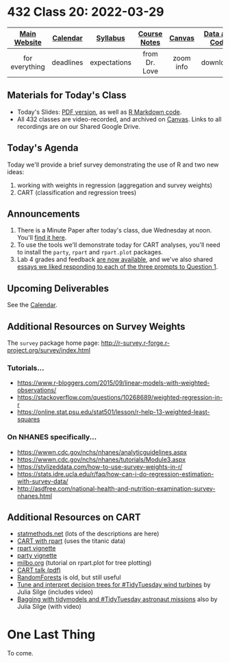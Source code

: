 # 432 Class 20: 2022-03-29

[Main Website](https://thomaselove.github.io/432/) | [Calendar](https://thomaselove.github.io/432/calendar.html) | [Syllabus](https://thomaselove.github.io/432-2022-syllabus/) | [Course Notes](https://thomaselove.github.io/432-notes/) | [Canvas](https://canvas.case.edu) | [Data and Code](https://github.com/THOMASELOVE/432-data) | [Sources](https://github.com/THOMASELOVE/432-2022/tree/main/references) | [Contact Us](https://thomaselove.github.io/432/contact.html)
:-----------: | :--------------: | :----------: | :---------: | :-------------: | :-----------: | :------------: | :-------------:
for everything | deadlines | expectations | from Dr. Love | zoom info | downloads | read/watch | need help?

## Materials for Today's Class

- Today's Slides: [PDF version](https://github.com/THOMASELOVE/432-2022/blob/main/classes/class20/432_2022_slides20.pdf), as well as [R Markdown code](https://github.com/THOMASELOVE/432-2022/blob/main/classes/class20/432_2022_slides20.Rmd). 
- All 432 classes are video-recorded, and archived on [Canvas](https://canvas.case.edu). Links to all recordings are on our Shared Google Drive.

## Today's Agenda

Today we'll provide a brief survey demonstrating the use of R and two new ideas:

1. working with weights in regression (aggregation and survey weights)
2. CART (classification and regression trees)

## Announcements

1. There is a Minute Paper after today's class, due Wednesday at noon. You'll [find it here](https://bit.ly/432-2022-min-20).
2. To use the tools we'll demonstrate today for CART analyses, you'll need to install the `party`, `rpart` and `rpart.plot` packages.
3. Lab 4 grades and feedback [are now available](https://github.com/THOMASELOVE/432-2022/tree/main/labs/lab04#post-deadline-materials), and we've also shared [essays we liked responding to each of the three prompts to Question 1](https://github.com/THOMASELOVE/432-2022/tree/main/labs/lab04#post-deadline-materials).

## Upcoming Deliverables

See the [Calendar](https://thomaselove.github.io/432/calendar.html).

## Additional Resources on Survey Weights

The `survey` package home page: http://r-survey.r-forge.r-project.org/survey/index.html

### Tutorials...

- https://www.r-bloggers.com/2015/09/linear-models-with-weighted-observations/
- https://stackoverflow.com/questions/10268689/weighted-regression-in-r
- https://online.stat.psu.edu/stat501/lesson/r-help-13-weighted-least-squares

### On NHANES specifically...

- https://wwwn.cdc.gov/nchs/nhanes/analyticguidelines.aspx
- https://wwwn.cdc.gov/nchs/nhanes/tutorials/Module3.aspx
- https://stylizeddata.com/how-to-use-survey-weights-in-r/
- https://stats.idre.ucla.edu/r/faq/how-can-i-do-regression-estimation-with-survey-data/
- http://asdfree.com/national-health-and-nutrition-examination-survey-nhanes.html

## Additional Resources on CART

- [statmethods.net](http://www.statmethods.net/advstats/cart.html) (lots of the descriptions are here)
- [CART with rpart](https://rpubs.com/minma/cart_with_rpart) (uses the titanic data)
- [rpart vignette](https://cran.r-project.org/web/packages/rpart/vignettes/longintro.pdf)
- [party vignette](https://cran.r-project.org/web/packages/party/vignettes/party.pdf)
- [milbo.org](http://www.milbo.org/rpart-plot/prp.pdf) (tutorial on rpart.plot for tree plotting)
- [CART talk (pdf)](http://statweb.stanford.edu/~lpekelis/13_datafest_cart/13_datafest_cart_talk.pdf)
- [RandomForests](https://www.stat.berkeley.edu/~breiman/RandomForests/) is old, but still useful
- [Tune and interpret decision trees for #TidyTuesday wind turbines](https://juliasilge.com/blog/wind-turbine/) by Julia Silge (includes video)
- [Bagging with tidymodels and #TidyTuesday astronaut missions](https://juliasilge.com/blog/astronaut-missions-bagging/) also by Julia Silge (with video)

# One Last Thing

To come.

